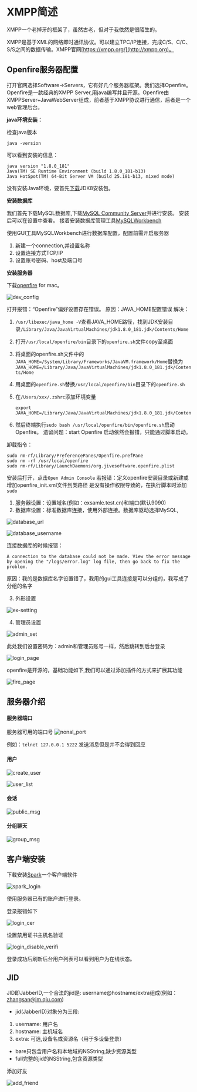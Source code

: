 # XMPP简述

XMPP一个老掉牙的框架了，虽然古老，但对于我依然是很陌生的。

XMPP是基于XML的网络即时通讯协议。可以建立TPC/IP连接，完成C/S、C/C、S/S之间的数据传输。XMPP官网[https://xmpp.org/](http://xmpp.org)。


## Openfire服务器配置

打开官网选择Software->Servers，它有好几个服务器框架。我们选择Openfire。Openfire是一款经典的XMPP Server,用java编写并且开源。Openfire由XMPPServer+JavaWebServer组成，前者基于XMPP协议进行通信，后者是一个web管理后台。

**java环境安装：**

检查java版本
```
java -version
```
可以看到安装的信息：
```
java version "1.8.0_181"
Java(TM) SE Runtime Environment (build 1.8.0_181-b13)
Java HotSpot(TM) 64-Bit Server VM (build 25.181-b13, mixed mode)
```
没有安装Java环境，要首先[下载](http://www.oracle.com/technetwork/java/javase/downloads/)JDK8安装包。

**安装数据库**

我们首先下载MySQL数据库,下载[MySQL Community Server](http://www.mysql.com/downloads/)并进行安装。
安装后可以在设置中查看。
接着安装数据库管理工具[MySQLWorkbench](https://dev.mysql.com/downloads/workbench/)

使用GUI工具MySQLWorkbench进行数据库配置，配置前需开启服务器

1. 新建一个connection,并设置名称
2. 设置连接方式TCP/IP
3. 设置账号密码、host及端口号

**安装服务器**

下载[openfire](https://www.igniterealtime.org/downloads/#openfire) for mac。

![dev_config](./dev_config.png)

打开报错：“Openfire”偏好设置存在错误。
原因：JAVA_HOME配置错误
解决：

1. `/usr/libexec/java_home -V`查看JAVA_HOME路径，找到JDK安装目录`/Library/Java/JavaVirtualMachines/jdk1.8.0_181.jdk/Contents/Home`
2. 打开`/usr/local/openfire/bin`目录下的`openfire.sh`文件copy至桌面
3. 将桌面的openfire.sh文件中的`JAVA_HOME=/System/Library/Frameworks/JavaVM.framework/Home`替换为`JAVA_HOME=/Library/Java/JavaVirtualMachines/jdk1.8.0_181.jdk/Contents/Home`
4. 用桌面的`openfire.sh`替换`/usr/local/openfire/bin`目录下的`openfire.sh`
5. 在`/Users/xxx/.zshrc`添加环境变量
	```
	export JAVA_HOME=/Library/Java/JavaVirtualMachines/jdk1.8.0_181.jdk/Contents/Home
	```
	

6. 然后终端执行`sudo bash /usr/local/openfire/bin/openfire.sh`启动Openfire。
遗留问题：start Openfire 启动依然会报错，只能通过脚本启动。

卸载指令：
```
sudo rm-rf/Library/PreferencePanes/Openfire.prefPane
sudo rm -rf /usr/local/openfire
sudo rm-rf/Library/LaunchDaemons/org.jivesoftware.openfire.plist

```

安装后打开，点击`Open Admin Console`
若报错：定义openfire安装目录或新建或增加openfire_init.xml文件到类路径
是没有操作权限导致的，在执行脚本时添加`sudo`


1. 服务器设置：设置域名(例如：exsamle.test.cn)和端口(默认9090)
2. 数据库设置：标准数据库连接，使用外部连接。数据库驱动选择MySQL,

![database_url](./database_url.png)

![database_username](./database_username.png)

连接数据库的时候报错：
```
A connection to the database could not be made. View the error message by opening the "/logs/error.log" log file, then go back to fix the problem. 
```
原因：我的是数据库名字设置错了，我用的gui工具连接是可以分组的，我写成了分组的名字

3. 外形设置
 
 ![ex-setting](./ex-setting.png)

4. 管理员设置

![admin_set](./admin_set.png)

此处我们设置密码为：admin和管理员账号一样，然后跳转到后台登录

![login_page](./login_page.png)

openfire是开源的，基础功能如下,我们可以通过添加插件的方式来扩展其功能

![fire_page](./fire_page.png)


## 服务器介绍

#### 服务器端口

服务器可用的端口号
![nonal_port](./nonal_port.png)

例如：`telnet 127.0.0.1 5222` 发送消息但是并不会得到回应

#### 用户

![create_user](./create_user.png)

![user_list](./user_list.png)

#### 会话

![public_msg](./public_msg.png)

#### 分组聊天

![group_msg](./group_msg.png)

## 客户端安装

下载安装[Spark](https://www.igniterealtime.org/downloads/)一个客户端软件

![spark_login](./spark_login.png)

使用服务器已有的账户进行登录。

登录报错如下

![login_cer](./login_cer.png)

设置禁用证书主机名验证

![login_disable_verifi](./login_disable_verifi.png)

登录成功后刷新后台用户列表可以看到用户为在线状态。

## JID

JID即JabberID,一个合法的jid是: username@hostname/extra组成(例如：zhangsan@im.qiu.com)

* jid(JabberID)对象分为三段:

1. username: 用户名
2. hostname: 主机域名
3. extra: 可选,设备名或资源名（用于多设备登录）

* bare只包含用户名和本地域的NSString,缺少资源类型
* full完整的jid的NSString,包含资源类型

添加好友

![add_friend](./add_friend.png)

